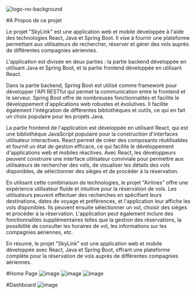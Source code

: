 
![logo-no-background](https://github.com/FatiZaha/SkyLine/assets/121752209/0ece5728-c74e-4b55-a783-284b3b2d95c3)

#À Propos de ce projet

Le projet "SkyLink" est une application web et mobile développée à l'aide des technologies React, Java et Spring Boot. Il vise à fournir une plateforme permettant aux utilisateurs de rechercher, réserver et gérer des vols auprès de différentes compagnies aériennes.

L'application est divisée en deux parties : la partie backend développée en utilisant Java et Spring Boot, et la partie frontend développée en utilisant React.

Dans la partie backend, Spring Boot est utilisé comme framework pour développer l'API RESTful qui permet la communication entre le frontend et le serveur. Spring Boot offre de nombreuses fonctionnalités et facilite le développement d'applications web robustes et évolutives. Il facilite également l'intégration de différentes bibliothèques et outils, ce qui en fait un choix populaire pour les projets Java.

La partie frontend de l'application est développée en utilisant React, qui est une bibliothèque JavaScript populaire pour la construction d'interfaces utilisateur interactives. React permet de créer des composants réutilisables et fournit un état de gestion efficace, ce qui facilite le développement d'applications web et mobiles réactives. Avec React, les développeurs peuvent construire une interface utilisateur conviviale pour permettre aux utilisateurs de rechercher des vols, de visualiser les détails des vols disponibles, de sélectionner des sièges et de procéder à la réservation.

En utilisant cette combinaison de technologies, le projet "Airlines" offre une expérience utilisateur fluide et intuitive pour la réservation de vols. Les utilisateurs peuvent effectuer des recherches en spécifiant leurs destinations, dates de voyage et préférences, et l'application leur affiche les vols disponibles. Ils peuvent ensuite sélectionner un vol, choisir des sièges et procéder à la réservation. L'application peut également inclure des fonctionnalités supplémentaires telles que la gestion des réservations, la possibilité de consulter les horaires de vol, les informations sur les compagnies aériennes, etc.

En résumé, le projet "SkyLink" est une application web et mobile développée avec React, Java et Spring Boot, offrant une plateforme complète pour la réservation de vols auprès de différentes compagnies aériennes.

#Home Page
![image](https://github.com/FatiZaha/SkyLine/assets/121752209/47ee9aa1-3de0-4f9c-96ad-e31c5c632294)
![image](https://github.com/FatiZaha/SkyLine/assets/121752209/e6970e33-d324-436c-bdb9-f705f7691283)
![image](https://github.com/FatiZaha/SkyLine/assets/121752209/0261a405-4f8b-4ed8-a6ae-a20a8729f88e)

#Dashboard
![image](https://github.com/FatiZaha/SkyLine/assets/121752209/c042c310-9c15-42be-9acb-83664cf1e997)

